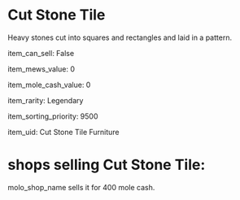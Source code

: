 # Cut Stone Tile

Heavy stones cut into squares and rectangles and laid in a pattern.

item_can_sell: False

item_mews_value: 0

item_mole_cash_value: 0

item_rarity: Legendary

item_sorting_priority: 9500

item_uid: Cut Stone Tile Furniture

# shops selling Cut Stone Tile:

molo_shop_name sells it for 400 mole cash.